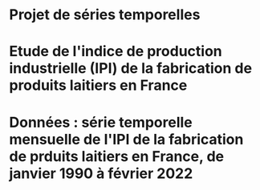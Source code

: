 # Projet de séries temporelles 

# Etude de l'indice de production industrielle (IPI) de la fabrication de produits laitiers en France

# Données : série temporelle mensuelle de l'IPI de la fabrication de prduits laitiers en France, de janvier 1990 à février 2022
